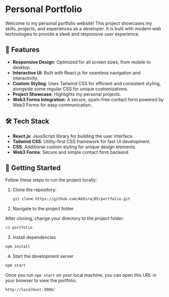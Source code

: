 # Personal Portfolio

Welcome to my personal portfolio website! This project showcases my skills, projects, and experiences as a developer. It is built with modern web technologies to provide a sleek and responsive user experience.

## 🚀 Features

- **Responsive Design**: Optimized for all screen sizes, from mobile to desktop.
- **Interactive UI**: Built with React.js for seamless navigation and interactivity.
- **Custom Styling**: Uses Tailwind CSS for efficient and consistent styling, alongside some regular CSS for unique customizations.
- **Project Showcase**: Highlights my personal projects.
- **Web3 Forms Integration**: A secure, spam-free contact form powered by Web3 Forms for easy communication.

## 🛠️ Tech Stack

- **React.js**: JavaScript library for building the user interface.
- **Tailwind CSS**: Utility-first CSS framework for fast UI development.
- **CSS**: Additional custom styling for unique design elements.
- **Web3 Forms**: Secure and simple contact form backend.


## 🚀 Getting Started

Follow these steps to run the project locally:

1. Clone the repository:
   ```bash
   git clone https://github.com/Abhiraj05/portfolio.git
   ```
2. Navigate to the project folder

After cloning, change your directory to the project folder:
```bash
cd portfolio
```
3. Install dependencies
```bash
npm install
```
4. Start the development server
```bash
npm start
```
Once you run ```npm start``` on your local machine, you can open this URL in your browser to view the portfolio.
```bash
http://localhost:3000/
```



